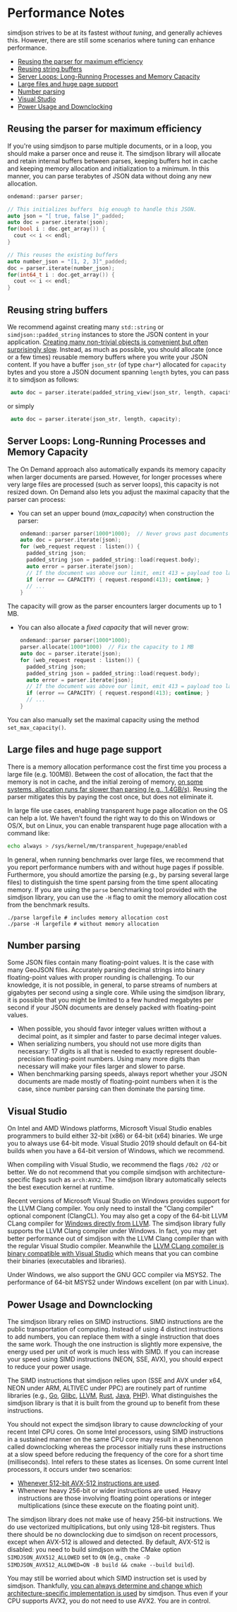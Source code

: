 Performance Notes
=================

simdjson strives to be at its fastest *without tuning*, and generally achieves this. However, there
are still some scenarios where tuning can enhance performance.

* [Reusing the parser for maximum efficiency](#reusing-the-parser-for-maximum-efficiency)
* [Reusing string buffers](#reusing-string-buffers)
* [Server Loops: Long-Running Processes and Memory Capacity](#server-loops-long-running-processes-and-memory-capacity)
* [Large files and huge page support](#large-files-and-huge-page-support)
* [Number parsing](#number-parsing)
* [Visual Studio](#visual-studio)
* [Power Usage and Downclocking](#power-usage-and-downclocking)

Reusing the parser for maximum efficiency
-----------------------------------------

If you're using simdjson to parse multiple documents, or in a loop, you should make a parser once
and reuse it. The simdjson library will allocate and retain internal buffers between parses, keeping
buffers hot in cache and keeping memory allocation and initialization to a minimum. In this manner,
you can parse terabytes of JSON data without doing any new allocation.

```c++
ondemand::parser parser;

// This initializes buffers  big enough to handle this JSON.
auto json = "[ true, false ]"_padded;
auto doc = parser.iterate(json);
for(bool i : doc.get_array()) {
  cout << i << endl;
}

// This reuses the existing buffers
auto number_json = "[1, 2, 3]"_padded;
doc = parser.iterate(number_json);
for(int64_t i : doc.get_array()) {
  cout << i << endl;
}
```


Reusing string buffers
-----------------------------------------

We recommend against creating many `std::string` or `simdjson::padded_string` instances to store the JSON content in your application. [Creating many non-trivial objects is convenient but often surprisingly slow](https://lemire.me/blog/2020/08/08/performance-tip-constructing-many-non-trivial-objects-is-slow/). Instead, as much as possible, you should allocate (once or a few times) reusable memory buffers where you write your JSON content. If you have a buffer `json_str` (of type `char*`) allocated for  `capacity` bytes and you store a JSON document spanning `length` bytes, you can pass it to simdjson as follows:

```c++
 auto doc = parser.iterate(padded_string_view(json_str, length, capacity));
```

or simply


```c++
 auto doc = parser.iterate(json_str, length, capacity);
```


Server Loops: Long-Running Processes and Memory Capacity
---------------------------------

The On Demand approach also automatically expands its memory capacity when larger documents are parsed. However, for longer processes where very large files are processed (such as server loops), this capacity is not resized down. On Demand also lets you adjust the maximal capacity that the parser can process:

* You can set an upper bound (*max_capacity*) when construction the parser:
```C++
    ondemand::parser parser(1000*1000);  // Never grows past documents > 1 MB
    auto doc = parser.iterate(json);
    for (web_request request : listen()) {
      padded_string json;
      padded_string json = padded_string::load(request.body);
      auto error = parser.iterate(json);
      // If the document was above our limit, emit 413 = payload too large
      if (error == CAPACITY) { request.respond(413); continue; }
      // ...
    }
```

The capacity will grow as the parser encounters larger documents up to 1 MB.

* You can also allocate a *fixed capacity* that will never grow:
```C++
    ondemand::parser parser(1000*1000);
    parser.allocate(1000*1000)  // Fix the capacity to 1 MB
    auto doc = parser.iterate(json);
    for (web_request request : listen()) {
      padded_string json;
      padded_string json = padded_string::load(request.body);
      auto error = parser.iterate(json);
      // If the document was above our limit, emit 413 = payload too large
      if (error == CAPACITY) { request.respond(413); continue; }
      // ...
    }
```
You can also manually set the maximal capacity using the method `set_max_capacity()`.

Large files and huge page support
---------------------------------

There is a memory allocation performance cost the first time you process a large file (e.g. 100MB).
Between the cost of allocation, the fact that the memory is not in cache, and the initial zeroing of
memory, [on some systems, allocation runs far slower than parsing (e.g., 1.4GB/s)](https://lemire.me/blog/2020/01/14/how-fast-can-you-allocate-a-large-block-of-memory-in-c/). Reusing the parser mitigates this by
paying the cost once, but does not eliminate it.

In large file use cases, enabling transparent huge page allocation on the OS can help a lot. We
haven't found the right way to do this on Windows or OS/X, but on Linux, you can enable transparent
huge page allocation with a command like:

```bash
echo always > /sys/kernel/mm/transparent_hugepage/enabled
```

In general, when running benchmarks over large files, we recommend that you report performance
numbers with and without huge pages if possible. Furthermore, you should amortize the parsing (e.g.,
by parsing several large files) to distinguish the time spent parsing from the time spent allocating
memory. If you are using the `parse` benchmarking tool provided with the simdjson library, you can
use the `-H` flag to omit the memory allocation cost from the benchmark results.

```
./parse largefile # includes memory allocation cost
./parse -H largefile # without memory allocation
```

Number parsing
--------------

Some JSON files contain many floating-point values. It is the case with many GeoJSON files. Accurately
parsing decimal strings into binary floating-point values with proper rounding is challenging. To
our knowledge, it is not possible, in general, to parse streams of numbers at gigabytes per second
using a single core. While using the simdjson library, it is possible that you might be limited to a
few hundred megabytes per second if your JSON documents are densely packed with floating-point values.


- When possible, you should favor integer values written without a decimal point, as it simpler and faster to parse decimal integer values.
- When serializing numbers, you should not use more digits than necessary: 17 digits is all that is needed to exactly represent double-precision floating-point numbers. Using many more digits than necessary will make your files larger and slower to parse.
- When benchmarking parsing speeds, always report whether your JSON documents are made mostly of floating-point numbers when it is the case, since number parsing can then dominate the parsing time.


Visual Studio
--------------

On Intel and AMD Windows platforms, Microsoft Visual Studio enables programmers to build either 32-bit (x86) or 64-bit (x64) binaries. We urge you to always use 64-bit mode. Visual Studio 2019 should default on 64-bit builds when you have a 64-bit version of Windows, which we recommend.

When compiling with Visual Studio, we recommend the flags `/Ob2 /O2` or better. We do not recommend that you compile simdjson with architecture-specific flags such as  `arch:AVX2`. The simdjson library automatically selects the best execution kernel at runtime.

Recent versions of Microsoft Visual Studio on Windows provides support for the LLVM Clang compiler. You  only need to install the "Clang compiler" optional component (ClangCL). You may also get a copy of the 64-bit LLVM CLang compiler for [Windows directly from LLVM](https://releases.llvm.org/download.html). The simdjson library fully supports the LLVM Clang compiler under Windows. In fact, you may get better performance out of simdjson with the LLVM Clang compiler than with the regular Visual Studio compiler. Meanwhile the [LLVM CLang compiler is binary compatible with Visual Studio](https://clang.llvm.org/docs/MSVCCompatibility.html) which means that you can combine their binaries (executables and libraries).

Under Windows, we also support the GNU GCC compiler via MSYS2. The performance of 64-bit MSYS2 under Windows excellent (on par with Linux).


Power Usage and Downclocking
--------------

The simdjson library relies on SIMD instructions. SIMD instructions are the public transportation of computing. Instead of using 4 distinct instructions to add numbers, you can replace them with a single instruction that does the same work. Though the one instruction is slightly more expensive, the energy used per unit of work is much less with SIMD. If you can increase your speed using SIMD instructions (NEON, SSE, AVX), you should expect to reduce your power usage.

The SIMD instructions that simdjson relies upon (SSE and AVX under x64, NEON under ARM, ALTIVEC under PPC) are routinely part of runtime libraries (e.g., [Go](https://golang.org/src/runtime/memmove_amd64.s), [Glibc](https://github.com/ihtsae/glibc/commit/5f3d0b78e011d2a72f9e88b0e9ef5bc081d18f97), [LLVM](https://github.com/llvm/llvm-project/blob/96f3ea0d21b48ca088355db10d4d1a2e9bc9f884/lldb/tools/debugserver/source/MacOSX/i386/DNBArchImplI386.cpp), [Rust](https://github.com/rust-lang/rust/commit/070fad1701fb36b112853b0a6a9787a7bb7ff34c), [Java](http://hg.openjdk.java.net/jdk8u/jdk8u/hotspot/file/c1374141598c/src/cpu/x86/vm/stubGenerator_x86_64.cpp#l1297), [PHP](https://github.com/php/php-src/blob/e5cb53ec68603d4dbdd780fd3ecfca943b4fd383/ext/standard/string.c)). What distinguishes the simdjson library is that it is built from the ground up to benefit from these instructions.


You should not expect the simdjson library to cause *downclocking* of your recent Intel CPU cores. On some Intel processors, using SIMD instructions in a sustained manner on the same CPU core may result in a phenomenon called downclocking whereas the processor initially runs these instructions at a slow speed before reducing the frequency of the core for a short time (milliseconds). Intel refers to these states as licenses. On some current Intel processors, it occurs under two scenarios:

- [Whenever 512-bit AVX-512 instructions are used](https://lemire.me/blog/2018/09/07/avx-512-when-and-how-to-use-these-new-instructions/).
- Whenever heavy 256-bit or wider instructions are used. Heavy instructions are those involving floating point operations or integer multiplications (since these execute on the floating point unit).

The simdjson library does not make use of heavy 256-bit instructions. We do use vectorized multiplications, but only using 128-bit registers. Thus there should be no downclocking due to simdjson on recent processors, except when AVX-512 is allowed and
detected. By default, AVX-512 is disabled: you need to build simdjson with the CMake option `SIMDJSON_AVX512_ALLOWED` set to `ON` (e.g., `cmake -D SIMDJSON_AVX512_ALLOWED=ON -B build && cmake --build build`).

You may still be worried about which SIMD instruction set is used by simdjson.  Thankfully,  [you can always determine and change which architecture-specific implementation is used](implementation-selection.md) by simdjson. Thus even if your CPU supports AVX2, you do not need to use AVX2. You are in control.
